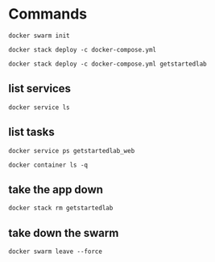 # Commands

`docker swarm init`

`docker stack deploy -c docker-compose.yml`

`docker stack deploy -c docker-compose.yml getstartedlab`

## list services

`docker service ls`

## list tasks

`docker service ps getstartedlab_web`

`docker container ls -q`

## take the app down

`docker stack rm getstartedlab`

## take down the swarm

`docker swarm leave --force`
